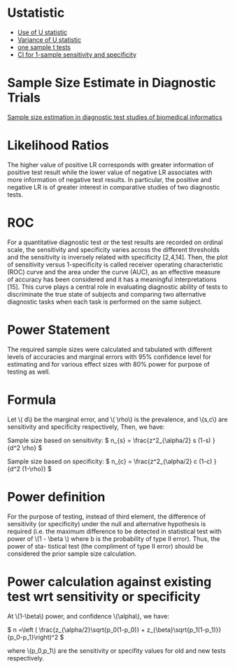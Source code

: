 # Ustatistic
+ [Use of U statistic](/uploads/mannU.pdf)
+ [Variance of U statistic](/uploads/boundsU.pdf)
+ [one sample t tests]( /uploads/OneSampleTest_student.pdf)
+ [CI for 1-sample sensitivity and specificity](/uploads/Confidence_Intervals_for_One-Sample_Sensitivity_and_Specificity.pdf)

# Sample Size Estimate in Diagnostic Trials

 [Sample size estimation in diagnostic test studies of biomedical
informatics](/uploads/powercalculation.pdf)

# Likelihood Ratios

The higher value of positive LR corresponds with greater information of positive test result while the
lower value of negative LR associates with more information of
negative test results. In particular, the positive and negative LR is
of greater interest in comparative studies of two diagnostic tests.

# ROC

For a quantitative diagnostic test or the test results are recorded on
ordinal scale, the sensitivity and specificity varies across the different
thresholds and the sensitivity is inversely related with specificity
[2,4,14]. Then, the plot of sensitivity versus 1-specificity is called receiver operating characteristic (ROC) curve and the area under the curve (AUC), as an effective measure of accuracy has been considered
and it has a meaningful interpretations [15]. This curve plays a central
role in evaluating diagnostic ability of tests to discriminate the true
state of subjects and comparing two alternative diagnostic tasks
when each task is performed on the same subject.

# Power Statement

The required sample sizes were calculated and tabulated with different levels of accuracies and
marginal errors with 95% confidence level for estimating and for various effect sizes with 80% power for
purpose of testing as well.


# Formula
Let \\\( d\\\) be the marginal error, and \\\( \rho\\\) is the prevalence, and \\\(s,c\\\) are sensitivity and specificity respectively, Then, we have:


Sample size based on sensitivity:
$
n_{s} = \frac{z^2_{\alpha/2} s (1-s) }{d^2 \rho}
$

Sample size based on specificity:
$
n_{c} = \frac{z^2_{\alpha/2} c (1-c) }{d^2 (1-\rho)}
$

# Power definition

For the purpose of testing, instead
of third element, the difference of sensitivity (or specificity) under
the null and alternative hypothesis is required (i.e. the maximum
difference to be detected in statistical test with power of \\\(1 - \beta \\\)
where b is the probability of type II error). Thus, the power of sta-
tistical test (the compliment of type II error) should be considered
the prior sample size calculation.

# Power calculation against existing test wrt sensitivity or specificity

At \\\(1-\beta\\\) power, and confidence \\\(\alpha\\\), we have:

$
n =\left ( \frac{z_{\alpha/2}\sqrt{p_0(1-p_0)} + z_{\beta}\sqrt{p_1(1-p_1)}}{p_0-p_1}\right)^2
$

where \\\(p_0,p_1\\\) are the sensitivity or specifity values for old and new tests respectively.


